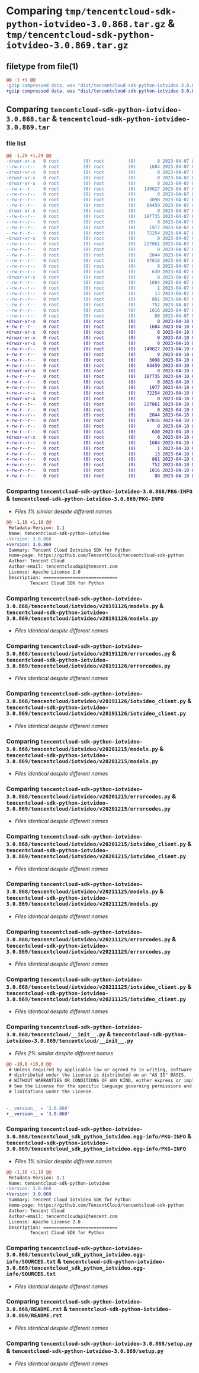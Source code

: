 # Comparing `tmp/tencentcloud-sdk-python-iotvideo-3.0.868.tar.gz` & `tmp/tencentcloud-sdk-python-iotvideo-3.0.869.tar.gz`

## filetype from file(1)

```diff
@@ -1 +1 @@
-gzip compressed data, was "dist/tencentcloud-sdk-python-iotvideo-3.0.868.tar", last modified: Fri Apr  7 00:43:52 2023, max compression
+gzip compressed data, was "dist/tencentcloud-sdk-python-iotvideo-3.0.869.tar", last modified: Mon Apr 10 03:07:57 2023, max compression
```

## Comparing `tencentcloud-sdk-python-iotvideo-3.0.868.tar` & `tencentcloud-sdk-python-iotvideo-3.0.869.tar`

### file list

```diff
@@ -1,29 +1,29 @@
-drwxr-xr-x   0 root         (0) root         (0)        0 2023-04-07 00:43:52.000000 tencentcloud-sdk-python-iotvideo-3.0.868/
--rw-r--r--   0 root         (0) root         (0)     1684 2023-04-07 00:43:52.000000 tencentcloud-sdk-python-iotvideo-3.0.868/PKG-INFO
-drwxr-xr-x   0 root         (0) root         (0)        0 2023-04-07 00:43:52.000000 tencentcloud-sdk-python-iotvideo-3.0.868/tencentcloud/
-drwxr-xr-x   0 root         (0) root         (0)        0 2023-04-07 00:43:52.000000 tencentcloud-sdk-python-iotvideo-3.0.868/tencentcloud/iotvideo/
-drwxr-xr-x   0 root         (0) root         (0)        0 2023-04-07 00:43:52.000000 tencentcloud-sdk-python-iotvideo-3.0.868/tencentcloud/iotvideo/v20191126/
--rw-r--r--   0 root         (0) root         (0)   149627 2023-04-07 00:43:52.000000 tencentcloud-sdk-python-iotvideo-3.0.868/tencentcloud/iotvideo/v20191126/models.py
--rw-r--r--   0 root         (0) root         (0)        0 2023-04-07 00:43:52.000000 tencentcloud-sdk-python-iotvideo-3.0.868/tencentcloud/iotvideo/v20191126/__init__.py
--rw-r--r--   0 root         (0) root         (0)     3098 2023-04-07 00:43:52.000000 tencentcloud-sdk-python-iotvideo-3.0.868/tencentcloud/iotvideo/v20191126/errorcodes.py
--rw-r--r--   0 root         (0) root         (0)    64459 2023-04-07 00:43:52.000000 tencentcloud-sdk-python-iotvideo-3.0.868/tencentcloud/iotvideo/v20191126/iotvideo_client.py
-drwxr-xr-x   0 root         (0) root         (0)        0 2023-04-07 00:43:52.000000 tencentcloud-sdk-python-iotvideo-3.0.868/tencentcloud/iotvideo/v20201215/
--rw-r--r--   0 root         (0) root         (0)   187735 2023-04-07 00:43:52.000000 tencentcloud-sdk-python-iotvideo-3.0.868/tencentcloud/iotvideo/v20201215/models.py
--rw-r--r--   0 root         (0) root         (0)        0 2023-04-07 00:43:52.000000 tencentcloud-sdk-python-iotvideo-3.0.868/tencentcloud/iotvideo/v20201215/__init__.py
--rw-r--r--   0 root         (0) root         (0)     1977 2023-04-07 00:43:52.000000 tencentcloud-sdk-python-iotvideo-3.0.868/tencentcloud/iotvideo/v20201215/errorcodes.py
--rw-r--r--   0 root         (0) root         (0)    72254 2023-04-07 00:43:52.000000 tencentcloud-sdk-python-iotvideo-3.0.868/tencentcloud/iotvideo/v20201215/iotvideo_client.py
-drwxr-xr-x   0 root         (0) root         (0)        0 2023-04-07 00:43:52.000000 tencentcloud-sdk-python-iotvideo-3.0.868/tencentcloud/iotvideo/v20211125/
--rw-r--r--   0 root         (0) root         (0)   227061 2023-04-07 00:43:52.000000 tencentcloud-sdk-python-iotvideo-3.0.868/tencentcloud/iotvideo/v20211125/models.py
--rw-r--r--   0 root         (0) root         (0)        0 2023-04-07 00:43:52.000000 tencentcloud-sdk-python-iotvideo-3.0.868/tencentcloud/iotvideo/v20211125/__init__.py
--rw-r--r--   0 root         (0) root         (0)     2044 2023-04-07 00:43:52.000000 tencentcloud-sdk-python-iotvideo-3.0.868/tencentcloud/iotvideo/v20211125/errorcodes.py
--rw-r--r--   0 root         (0) root         (0)    87016 2023-04-07 00:43:52.000000 tencentcloud-sdk-python-iotvideo-3.0.868/tencentcloud/iotvideo/v20211125/iotvideo_client.py
--rw-r--r--   0 root         (0) root         (0)        0 2023-04-07 00:43:52.000000 tencentcloud-sdk-python-iotvideo-3.0.868/tencentcloud/iotvideo/__init__.py
--rw-r--r--   0 root         (0) root         (0)      630 2023-04-07 00:43:52.000000 tencentcloud-sdk-python-iotvideo-3.0.868/tencentcloud/__init__.py
-drwxr-xr-x   0 root         (0) root         (0)        0 2023-04-07 00:43:52.000000 tencentcloud-sdk-python-iotvideo-3.0.868/tencentcloud_sdk_python_iotvideo.egg-info/
--rw-r--r--   0 root         (0) root         (0)     1684 2023-04-07 00:43:52.000000 tencentcloud-sdk-python-iotvideo-3.0.868/tencentcloud_sdk_python_iotvideo.egg-info/PKG-INFO
--rw-r--r--   0 root         (0) root         (0)        1 2023-04-07 00:43:52.000000 tencentcloud-sdk-python-iotvideo-3.0.868/tencentcloud_sdk_python_iotvideo.egg-info/dependency_links.txt
--rw-r--r--   0 root         (0) root         (0)       13 2023-04-07 00:43:52.000000 tencentcloud-sdk-python-iotvideo-3.0.868/tencentcloud_sdk_python_iotvideo.egg-info/top_level.txt
--rw-r--r--   0 root         (0) root         (0)      861 2023-04-07 00:43:52.000000 tencentcloud-sdk-python-iotvideo-3.0.868/tencentcloud_sdk_python_iotvideo.egg-info/SOURCES.txt
--rw-r--r--   0 root         (0) root         (0)      752 2023-04-07 00:43:52.000000 tencentcloud-sdk-python-iotvideo-3.0.868/README.rst
--rw-r--r--   0 root         (0) root         (0)     1016 2023-04-07 00:43:52.000000 tencentcloud-sdk-python-iotvideo-3.0.868/setup.py
--rw-r--r--   0 root         (0) root         (0)       88 2023-04-07 00:43:52.000000 tencentcloud-sdk-python-iotvideo-3.0.868/setup.cfg
+drwxr-xr-x   0 root         (0) root         (0)        0 2023-04-10 03:07:57.000000 tencentcloud-sdk-python-iotvideo-3.0.869/
+-rw-r--r--   0 root         (0) root         (0)     1684 2023-04-10 03:07:57.000000 tencentcloud-sdk-python-iotvideo-3.0.869/PKG-INFO
+drwxr-xr-x   0 root         (0) root         (0)        0 2023-04-10 03:07:57.000000 tencentcloud-sdk-python-iotvideo-3.0.869/tencentcloud/
+drwxr-xr-x   0 root         (0) root         (0)        0 2023-04-10 03:07:57.000000 tencentcloud-sdk-python-iotvideo-3.0.869/tencentcloud/iotvideo/
+drwxr-xr-x   0 root         (0) root         (0)        0 2023-04-10 03:07:57.000000 tencentcloud-sdk-python-iotvideo-3.0.869/tencentcloud/iotvideo/v20191126/
+-rw-r--r--   0 root         (0) root         (0)   149627 2023-04-10 03:07:57.000000 tencentcloud-sdk-python-iotvideo-3.0.869/tencentcloud/iotvideo/v20191126/models.py
+-rw-r--r--   0 root         (0) root         (0)        0 2023-04-10 03:07:57.000000 tencentcloud-sdk-python-iotvideo-3.0.869/tencentcloud/iotvideo/v20191126/__init__.py
+-rw-r--r--   0 root         (0) root         (0)     3098 2023-04-10 03:07:57.000000 tencentcloud-sdk-python-iotvideo-3.0.869/tencentcloud/iotvideo/v20191126/errorcodes.py
+-rw-r--r--   0 root         (0) root         (0)    64459 2023-04-10 03:07:57.000000 tencentcloud-sdk-python-iotvideo-3.0.869/tencentcloud/iotvideo/v20191126/iotvideo_client.py
+drwxr-xr-x   0 root         (0) root         (0)        0 2023-04-10 03:07:57.000000 tencentcloud-sdk-python-iotvideo-3.0.869/tencentcloud/iotvideo/v20201215/
+-rw-r--r--   0 root         (0) root         (0)   187735 2023-04-10 03:07:57.000000 tencentcloud-sdk-python-iotvideo-3.0.869/tencentcloud/iotvideo/v20201215/models.py
+-rw-r--r--   0 root         (0) root         (0)        0 2023-04-10 03:07:57.000000 tencentcloud-sdk-python-iotvideo-3.0.869/tencentcloud/iotvideo/v20201215/__init__.py
+-rw-r--r--   0 root         (0) root         (0)     1977 2023-04-10 03:07:57.000000 tencentcloud-sdk-python-iotvideo-3.0.869/tencentcloud/iotvideo/v20201215/errorcodes.py
+-rw-r--r--   0 root         (0) root         (0)    72254 2023-04-10 03:07:57.000000 tencentcloud-sdk-python-iotvideo-3.0.869/tencentcloud/iotvideo/v20201215/iotvideo_client.py
+drwxr-xr-x   0 root         (0) root         (0)        0 2023-04-10 03:07:57.000000 tencentcloud-sdk-python-iotvideo-3.0.869/tencentcloud/iotvideo/v20211125/
+-rw-r--r--   0 root         (0) root         (0)   227061 2023-04-10 03:07:57.000000 tencentcloud-sdk-python-iotvideo-3.0.869/tencentcloud/iotvideo/v20211125/models.py
+-rw-r--r--   0 root         (0) root         (0)        0 2023-04-10 03:07:57.000000 tencentcloud-sdk-python-iotvideo-3.0.869/tencentcloud/iotvideo/v20211125/__init__.py
+-rw-r--r--   0 root         (0) root         (0)     2044 2023-04-10 03:07:57.000000 tencentcloud-sdk-python-iotvideo-3.0.869/tencentcloud/iotvideo/v20211125/errorcodes.py
+-rw-r--r--   0 root         (0) root         (0)    87016 2023-04-10 03:07:57.000000 tencentcloud-sdk-python-iotvideo-3.0.869/tencentcloud/iotvideo/v20211125/iotvideo_client.py
+-rw-r--r--   0 root         (0) root         (0)        0 2023-04-10 03:07:57.000000 tencentcloud-sdk-python-iotvideo-3.0.869/tencentcloud/iotvideo/__init__.py
+-rw-r--r--   0 root         (0) root         (0)      630 2023-04-10 03:07:57.000000 tencentcloud-sdk-python-iotvideo-3.0.869/tencentcloud/__init__.py
+drwxr-xr-x   0 root         (0) root         (0)        0 2023-04-10 03:07:57.000000 tencentcloud-sdk-python-iotvideo-3.0.869/tencentcloud_sdk_python_iotvideo.egg-info/
+-rw-r--r--   0 root         (0) root         (0)     1684 2023-04-10 03:07:57.000000 tencentcloud-sdk-python-iotvideo-3.0.869/tencentcloud_sdk_python_iotvideo.egg-info/PKG-INFO
+-rw-r--r--   0 root         (0) root         (0)        1 2023-04-10 03:07:57.000000 tencentcloud-sdk-python-iotvideo-3.0.869/tencentcloud_sdk_python_iotvideo.egg-info/dependency_links.txt
+-rw-r--r--   0 root         (0) root         (0)       13 2023-04-10 03:07:57.000000 tencentcloud-sdk-python-iotvideo-3.0.869/tencentcloud_sdk_python_iotvideo.egg-info/top_level.txt
+-rw-r--r--   0 root         (0) root         (0)      861 2023-04-10 03:07:57.000000 tencentcloud-sdk-python-iotvideo-3.0.869/tencentcloud_sdk_python_iotvideo.egg-info/SOURCES.txt
+-rw-r--r--   0 root         (0) root         (0)      752 2023-04-10 03:07:57.000000 tencentcloud-sdk-python-iotvideo-3.0.869/README.rst
+-rw-r--r--   0 root         (0) root         (0)     1016 2023-04-10 03:07:57.000000 tencentcloud-sdk-python-iotvideo-3.0.869/setup.py
+-rw-r--r--   0 root         (0) root         (0)       88 2023-04-10 03:07:57.000000 tencentcloud-sdk-python-iotvideo-3.0.869/setup.cfg
```

### Comparing `tencentcloud-sdk-python-iotvideo-3.0.868/PKG-INFO` & `tencentcloud-sdk-python-iotvideo-3.0.869/PKG-INFO`

 * *Files 1% similar despite different names*

```diff
@@ -1,10 +1,10 @@
 Metadata-Version: 1.1
 Name: tencentcloud-sdk-python-iotvideo
-Version: 3.0.868
+Version: 3.0.869
 Summary: Tencent Cloud Iotvideo SDK for Python
 Home-page: https://github.com/TencentCloud/tencentcloud-sdk-python
 Author: Tencent Cloud
 Author-email: tencentcloudapi@tencent.com
 License: Apache License 2.0
 Description: ============================
         Tencent Cloud SDK for Python
```

### Comparing `tencentcloud-sdk-python-iotvideo-3.0.868/tencentcloud/iotvideo/v20191126/models.py` & `tencentcloud-sdk-python-iotvideo-3.0.869/tencentcloud/iotvideo/v20191126/models.py`

 * *Files identical despite different names*

### Comparing `tencentcloud-sdk-python-iotvideo-3.0.868/tencentcloud/iotvideo/v20191126/errorcodes.py` & `tencentcloud-sdk-python-iotvideo-3.0.869/tencentcloud/iotvideo/v20191126/errorcodes.py`

 * *Files identical despite different names*

### Comparing `tencentcloud-sdk-python-iotvideo-3.0.868/tencentcloud/iotvideo/v20191126/iotvideo_client.py` & `tencentcloud-sdk-python-iotvideo-3.0.869/tencentcloud/iotvideo/v20191126/iotvideo_client.py`

 * *Files identical despite different names*

### Comparing `tencentcloud-sdk-python-iotvideo-3.0.868/tencentcloud/iotvideo/v20201215/models.py` & `tencentcloud-sdk-python-iotvideo-3.0.869/tencentcloud/iotvideo/v20201215/models.py`

 * *Files identical despite different names*

### Comparing `tencentcloud-sdk-python-iotvideo-3.0.868/tencentcloud/iotvideo/v20201215/errorcodes.py` & `tencentcloud-sdk-python-iotvideo-3.0.869/tencentcloud/iotvideo/v20201215/errorcodes.py`

 * *Files identical despite different names*

### Comparing `tencentcloud-sdk-python-iotvideo-3.0.868/tencentcloud/iotvideo/v20201215/iotvideo_client.py` & `tencentcloud-sdk-python-iotvideo-3.0.869/tencentcloud/iotvideo/v20201215/iotvideo_client.py`

 * *Files identical despite different names*

### Comparing `tencentcloud-sdk-python-iotvideo-3.0.868/tencentcloud/iotvideo/v20211125/models.py` & `tencentcloud-sdk-python-iotvideo-3.0.869/tencentcloud/iotvideo/v20211125/models.py`

 * *Files identical despite different names*

### Comparing `tencentcloud-sdk-python-iotvideo-3.0.868/tencentcloud/iotvideo/v20211125/errorcodes.py` & `tencentcloud-sdk-python-iotvideo-3.0.869/tencentcloud/iotvideo/v20211125/errorcodes.py`

 * *Files identical despite different names*

### Comparing `tencentcloud-sdk-python-iotvideo-3.0.868/tencentcloud/iotvideo/v20211125/iotvideo_client.py` & `tencentcloud-sdk-python-iotvideo-3.0.869/tencentcloud/iotvideo/v20211125/iotvideo_client.py`

 * *Files identical despite different names*

### Comparing `tencentcloud-sdk-python-iotvideo-3.0.868/tencentcloud/__init__.py` & `tencentcloud-sdk-python-iotvideo-3.0.869/tencentcloud/__init__.py`

 * *Files 2% similar despite different names*

```diff
@@ -10,8 +10,8 @@
 # Unless required by applicable law or agreed to in writing, software
 # distributed under the License is distributed on an "AS IS" BASIS,
 # WITHOUT WARRANTIES OR CONDITIONS OF ANY KIND, either express or implied.
 # See the License for the specific language governing permissions and
 # limitations under the License.
 
 
-__version__ = '3.0.868'
+__version__ = '3.0.869'
```

### Comparing `tencentcloud-sdk-python-iotvideo-3.0.868/tencentcloud_sdk_python_iotvideo.egg-info/PKG-INFO` & `tencentcloud-sdk-python-iotvideo-3.0.869/tencentcloud_sdk_python_iotvideo.egg-info/PKG-INFO`

 * *Files 1% similar despite different names*

```diff
@@ -1,10 +1,10 @@
 Metadata-Version: 1.1
 Name: tencentcloud-sdk-python-iotvideo
-Version: 3.0.868
+Version: 3.0.869
 Summary: Tencent Cloud Iotvideo SDK for Python
 Home-page: https://github.com/TencentCloud/tencentcloud-sdk-python
 Author: Tencent Cloud
 Author-email: tencentcloudapi@tencent.com
 License: Apache License 2.0
 Description: ============================
         Tencent Cloud SDK for Python
```

### Comparing `tencentcloud-sdk-python-iotvideo-3.0.868/tencentcloud_sdk_python_iotvideo.egg-info/SOURCES.txt` & `tencentcloud-sdk-python-iotvideo-3.0.869/tencentcloud_sdk_python_iotvideo.egg-info/SOURCES.txt`

 * *Files identical despite different names*

### Comparing `tencentcloud-sdk-python-iotvideo-3.0.868/README.rst` & `tencentcloud-sdk-python-iotvideo-3.0.869/README.rst`

 * *Files identical despite different names*

### Comparing `tencentcloud-sdk-python-iotvideo-3.0.868/setup.py` & `tencentcloud-sdk-python-iotvideo-3.0.869/setup.py`

 * *Files identical despite different names*

